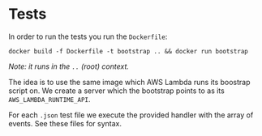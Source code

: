 # Tests

In order to run the tests you run the `Dockerfile`:

```
docker build -f Dockerfile -t bootstrap .. && docker run bootstrap
```

_Note: it runs in the `..` (root) context._

The idea is to use the same image which AWS Lambda runs its boostrap script on.
We create a server which the bootstrap points to as its `AWS_LAMBDA_RUNTIME_API`.

For each `.json` test file we execute the provided handler with the array of events.
See these files for syntax.
